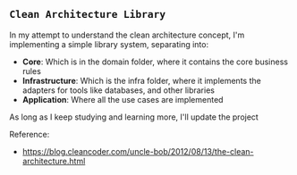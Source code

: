 ## `Clean Architecture Library`

In my attempt to understand the clean architecture concept, I'm implementing a simple
library system, separating into: 
- **Core**: Which is in the domain folder, where it contains the core business
  rules
- **Infrastructure**: Which is the infra folder, where it implements the adapters for tools 
  like databases, and other libraries
- **Application**: Where all the use cases are implemented

As long as I keep studying and learning more, I'll update the project 

Reference:
- https://blog.cleancoder.com/uncle-bob/2012/08/13/the-clean-architecture.html
